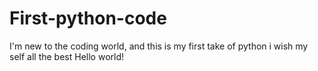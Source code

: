# First-python-code
I'm new to the coding world, and this is my first take of python 
i wish my self all the best
Hello world!
